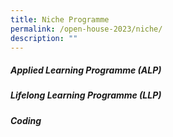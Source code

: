 ```yaml
---
title: Niche Programme
permalink: /open-house-2023/niche/
description: ""
---
```

##### Applied Learning Programme (ALP)




##### Lifelong Learning Programme (LLP)


##### Coding 
